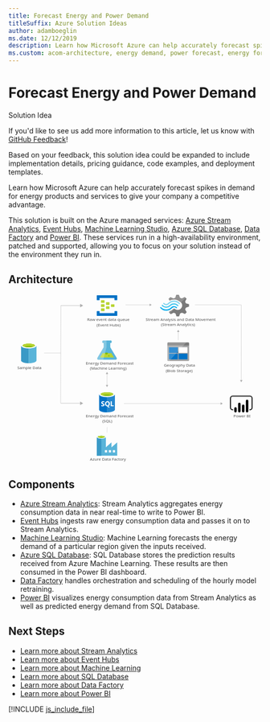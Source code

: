 ```yaml
---
title: Forecast Energy and Power Demand
titleSuffix: Azure Solution Ideas
author: adamboeglin
ms.date: 12/12/2019
description: Learn how Microsoft Azure can help accurately forecast spikes in demand for energy products and services to give your company a competitive advantage.
ms.custom: acom-architecture, energy demand, power forecast, energy forecast
---
```

# Forecast Energy and Power Demand

<div class="alert">
    <p class="alert-title">
        <span class="icon is-left" aria-hidden="true">
            <span class="icon docon docon-lightbulb" role="presentation"></span>
        </span>Solution Idea</p>
    <p>If you'd like to see us add more information to this article, let us know with <a href="#feedback">GitHub Feedback</a>!</p>
    <p>Based on your feedback, this solution idea could be expanded to include implementation details, pricing guidance, code examples, and deployment templates.</p>
</div>

Learn how Microsoft Azure can help accurately forecast spikes in demand for energy products and services to give your company a competitive advantage.

This solution is built on the Azure managed services: [Azure Stream Analytics](https://azure.microsoft.com/services/stream-analytics/), [Event Hubs](https://azure.microsoft.com/services/event-hubs/), [Machine Learning Studio](https://azure.microsoft.com/services/machine-learning-studio/), [Azure SQL Database](https://azure.microsoft.com/services/sql-database/), [Data Factory](https://azure.microsoft.com/services/data-factory/) and [Power BI](https://powerbi.microsoft.com). These services run in a high-availability environment, patched and supported, allowing you to focus on your solution instead of the environment they run in.

## Architecture

<svg class="architecture-diagram" aria-labelledby="forecast-energy-power-demand" height="716.116" viewbox="0 0 1075.878 716.116" width="1075.878" xmlns="http://www.w3.org/2000/svg">
    <path d="M459.418 267.091l-26.568-44.143-.037-17.893h.478a5.53 5.53 0 10-.024-11.055l-28.886.06a5.531 5.531 0 10.023 11.054h.478l.037 17.891-26.384 44.253c-2.895 4.853-.511 8.815 5.3 8.8l70.325-.146c5.804-.012 8.171-3.98 5.258-8.821z" fill="#59b4d9"/>
    <path fill="#b8d432" d="M400.302 248.19l-10.888 18.26 59.12-.123-10.962-18.214-37.27.077z"/>
    <path d="M416.953 253.575a5.247 5.247 0 005.331-5.16 4.967 4.967 0 00-.549-2.251l-9.6.02a4.957 4.957 0 00-.54 2.253 5.25 5.25 0 005.358 5.138z" fill="#7fba00"/>
    <ellipse cx="426.994" cy="259.509" fill="#7fba00" rx="2.621" ry="2.526" transform="rotate(-.119 428.245 259.961)"/>
    <path d="M378.535 267.259L404.919 223l-.037-17.891h-.482a5.53 5.53 0 11-.023-11.053l12.447-.026.06 28.8-13.843 53.183-19.213.04c-5.804.021-8.188-3.941-5.293-8.794z" fill="#fff" opacity=".25" style="isolation:isolate"/>
    <path d="M751.065 62.272l2.943-7.34 13.487-4.5V40.015l-1.471-.474-12.016-3.315-2.943-7.34 6.13-12.076-7.6-7.34-1.471.71-11.035 5.446-7.847-3.078L724.337 0H713.3l-.49 1.421-3.678 11.128-7.6 2.841-13-5.446-7.847 7.34.736 1.421 3.433 6.156a39.688 39.688 0 0119.372-4.735 40.308 40.308 0 0125.257 9.945 56.336 56.336 0 014.659 3.788 18.109 18.109 0 011.962 2.6c4.659 7.814 2.7 17.758-4.9 23.677a19.322 19.322 0 01-19.372 2.6c-.736-.474-1.226-.474-1.471-.71a25.478 25.478 0 01-4.169-2.841c-.49 0-.736-.474-1.471-.474a6.137 6.137 0 00-4.169 1.894l-.49.474a37.092 37.092 0 01-15.694 9.471l-2.207 4.5 7.357 7.1.49.474 1.471-.71 11.035-5.446 7.6 2.841 4.169 12.549h11.035l.49-1.421 3.923-11.128 7.6-2.841 13 5.446 7.357-7.814-.736-1.421z" fill="#7a7a7a"/>
    <path d="M685.347 43.8c-8.337 8.524-21.824 8.524-29.671-.474a2.1 2.1 0 00-3.433 0 2.637 2.637 0 00-.736 1.894 4.428 4.428 0 00.736 1.894c9.809 10.655 26.238 10.892 36.783.474 8.337-8.05 21.334-8.287 29.426.71 1.226 1.184 2.7 1.184 3.433 0a2.637 2.637 0 00.736-1.894 4.428 4.428 0 00-.736-1.894 25.267 25.267 0 00-36.538-.71z" fill="#48c8ef"/>
    <path d="M703.739 48.3a15.849 15.849 0 00-11.77 4.735l-.49.474-.49.474a28.143 28.143 0 01-21.334 8.524c-8.092 0-15.2-3.788-21.089-9.471-1.226-1.184-2.7-1.184-3.433 0-.245 0-.245.474-.245 1.184a3.164 3.164 0 001.226 2.131 32.9 32.9 0 0024.522 11.128c9.073.474 17.9-3.315 24.767-10.418l.49-.474.49-.474a11.315 11.315 0 018.092-3.315c2.943 0 5.64 1.421 8.092 3.788 1.226 1.184 2.7 1.184 3.433 0a2.637 2.637 0 00.736-1.894A4.428 4.428 0 00716 52.8a20.361 20.361 0 00-12.261-4.5z" fill="#00abec"/>
    <path d="M683.14 38.594a29.262 29.262 0 0121.334-8.761c7.847 0 15.2 3.788 20.6 9.471 1.226 1.184 2.7 1.184 3.433 0a2.637 2.637 0 00.736-1.894 4.428 4.428 0 00-.736-1.894 32.9 32.9 0 00-24.522-11.128 33.493 33.493 0 00-24.767 10.418l-.49.474-.49.474a11.315 11.315 0 01-8.092 3.315c-3.188 0-5.64-1.421-8.092-3.788-1.226-1.184-2.7-1.184-3.433 0a2.637 2.637 0 00-.736 1.894 4.428 4.428 0 00.736 1.894 16.131 16.131 0 0023.3.474l.49-.474z" fill="#84d6ef"/>
    <g opacity=".2" style="isolation:isolate" fill="#f1f1f1">
        <path d="M705.945 58.957c-.49 0-.736-.474-1.471-.474a6.137 6.137 0 00-4.169 1.894l-.49.474a37.092 37.092 0 01-15.694 9.471l-2.207 4.5 3.923 3.788 20.108-19.652zM685.1 25.1a39.688 39.688 0 0119.372-4.735 40.308 40.308 0 0125.257 9.945c1.226.947 2.207 1.657 3.433 2.6l20.353-19.652-4.169-4.025-1.471.71-11.032 5.447-7.6-2.841L724.337 0H713.3l-.49 1.421-3.678 11.128-7.6 2.841-13-5.446-7.847 7.34.736 1.421z"/>
    </g>
    <path d="M429.5 41.581a1.4 1.4 0 01-1.5 1.451h-11.721a1.4 1.4 0 01-1.5-1.451v-8.415a1.4 1.4 0 011.5-1.451H428a1.4 1.4 0 011.5 1.451zM450.541 50.287a1.4 1.4 0 01-1.5 1.451h-11.724a1.4 1.4 0 01-1.5-1.451v-8.415a1.4 1.4 0 011.5-1.451h11.721a1.4 1.4 0 011.5 1.451zM429.5 58.993a1.4 1.4 0 01-1.5 1.451h-11.721a1.4 1.4 0 01-1.5-1.451v-8.416a1.4 1.4 0 011.5-1.451H428a1.4 1.4 0 011.5 1.451zM408.465 32.875a1.4 1.4 0 01-1.5 1.451h-12.024a1.4 1.4 0 01-1.5-1.451v-8.706a1.4 1.4 0 011.5-1.451h11.721c1.2 0 1.8.58 1.8 1.451z" fill="#b8d432"/>
    <path d="M461.06 2.4h-84.152a1.4 1.4 0 00-1.5 1.451v17.417a1.4 1.4 0 001.5 1.451h9.016a1.4 1.4 0 001.5-1.451v-7.255h63.114v7.255c0 .871.6 1.451 1.8 1.451h8.716a1.4 1.4 0 001.5-1.451V3.856A1.4 1.4 0 00461.06 2.4zM461.06 69.44h-8.716a1.4 1.4 0 00-1.5 1.451v6.965h-63.417V70.6c0-.871-.6-1.451-1.8-1.451h-8.716c-.9 0-1.5.58-1.5 1.741v17.123a1.4 1.4 0 001.5 1.451h84.149a1.4 1.4 0 001.5-1.451V70.891a1.4 1.4 0 00-1.5-1.451z" fill="#0072c6"/>
    <path d="M408.465 50.287a1.4 1.4 0 01-1.5 1.451h-12.024a1.4 1.4 0 01-1.5-1.451v-8.706a1.4 1.4 0 011.5-1.451h11.721c1.2 0 1.8.58 1.8 1.451zM408.465 67.7a1.4 1.4 0 01-1.5 1.451h-12.024a1.4 1.4 0 01-1.5-1.451v-8.707a1.4 1.4 0 011.5-1.451h11.721c1.2 0 1.8.58 1.8 1.451z" fill="#b8d432"/>
    <text fill="#505050" font-family="SegoeUI, Segoe UI" font-size="16.678" transform="matrix(1.036 0 0 1 346.585 704.544)">
        Azure Data Factory
    </text>
    <text fill="#505050" font-family="SegoeUI, Segoe UI" font-size="16.678" transform="matrix(1.036 0 0 1 328.937 519.979)">
        Energy Demand Forecast<tspan x="67.614" y="22.568">(SQL)</tspan>
    </text>
    <text fill="#505050" font-family="SegoeUI, Segoe UI" font-size="16.678" transform="matrix(1.036 0 0 1 328.938 296.499)">
        Energy Demand Forecast<tspan x="16.775" y="22.568">(Machine Learning)</tspan>
    </text>
    <text fill="#505050" font-family="SegoeUI, Segoe UI" font-size="16.678" transform="matrix(1.036 0 0 1 660.608 305.394)">
        Geography Data<tspan x="7.659" y="22.568">(Blob Storage)</tspan>
    </text>
    <text fill="#505050" font-family="SegoeUI, Segoe UI" font-size="16.678" transform="matrix(1.036 0 0 1 956.44 519.979)">
        Power BI
    </text>
    <text fill="#505050" font-family="SegoeUI, Segoe UI" font-size="16.678" transform="matrix(1.036 0 0 1 37.927 316.512)">
        Sample Data
    </text>
    <text fill="#505050" font-family="SegoeUI, Segoe UI" font-size="16.678" transform="matrix(1.036 0 0 1 334.765 111.934)">
        Raw event data queue<tspan x="38.685" y="22.568">(Event Hubs)</tspan>
    </text>
    <text fill="#505050" font-family="SegoeUI, Segoe UI" font-size="16.678" transform="matrix(1.036 0 0 1 583.489 110.823)">
        Stream Analysis and Data Movement<tspan x="62.789" y="22.568">(Stream Analytics)</tspan>
    </text>
    <path fill="none" stroke="#afafaf" stroke-miterlimit="10" stroke-width="1.043" d="M418.984 335.304v49.225"/>
    <path fill="#afafaf" d="M413.782 336.826l5.202-9.009 5.202 9.009h-10.404zM413.782 383.007l5.202 9.008 5.202-9.008h-10.404z"/>
    <path fill="none" stroke="#afafaf" stroke-miterlimit="10" stroke-width=".785" d="M418.984 585.475l.354-23.349"/>
    <path fill="none" stroke="#afafaf" stroke-miterlimit="10" stroke-width="1.043" d="M601.42 42.898H497.723"/>
    <path fill="#afafaf" d="M599.898 37.696l9.008 5.202-9.008 5.202V37.696z"/>
    <g>
        <path fill="none" stroke="#afafaf" stroke-miterlimit="10" stroke-width="1.043" d="M903.284 462.061H491.052"/>
        <path fill="#afafaf" d="M901.762 456.859l9.008 5.202-9.008 5.202v-10.404z"/>
    </g>
    <path fill="none" stroke="#afafaf" stroke-miterlimit="10" stroke-width="1.043" d="M792.991 42.822h196.72"/>
    <g>
        <path fill="none" stroke="#afafaf" stroke-miterlimit="10" stroke-width="1.079" d="M989.635 363.88l.076-320.982"/>
        <path fill="#afafaf" d="M995.017 362.307l-5.383 9.317-5.38-9.32 10.763.003z"/>
    </g>
    <g>
        <path fill="none" stroke="#afafaf" stroke-miterlimit="10" stroke-width="1.043" d="M721.756 192.997v-36.346"/>
        <path fill="#afafaf" d="M726.958 158.173l-5.202-9.008-5.201 9.008h10.403z"/>
    </g>
    <path fill="none" stroke="#afafaf" stroke-miterlimit="10" stroke-width="1.079" d="M222.926 46.234l-1.109 414.715"/>
    <g>
        <path fill="none" stroke="#afafaf" stroke-miterlimit="10" stroke-width="1.489" d="M306.917 45.934h-84.548"/>
        <path fill="#afafaf" d="M304.744 38.507l12.861 7.427-12.861 7.426V38.507z"/>
    </g>
    <g>
        <path fill="none" stroke="#afafaf" stroke-miterlimit="10" stroke-width="1.489" d="M306.917 460.948h-84.548"/>
        <path fill="#afafaf" d="M304.744 453.522l12.861 7.426-12.861 7.427v-14.853z"/>
    </g>
    <path fill="none" stroke="#afafaf" stroke-miterlimit="10" stroke-width="1.043" d="M222.367 247.476h-70.601"/>
    <g>
        <path d="M675.615 277.749a3.47 3.47 0 003.322 3.507h85.454a3.5 3.5 0 003.507-3.507v-61.091h-92.283z" fill="#a0a1a2"/>
        <path d="M764.391 202.447h-85.454a3.47 3.47 0 00-3.322 3.507v10.52H767.9v-10.52a3.5 3.5 0 00-3.507-3.507" fill="#7a7a7a"/>
        <path fill="#0072c6" d="M682.444 222.934h37.651v23.993h-37.651zM682.444 250.249h37.651v23.993h-37.651z"/>
        <path fill="#fff" d="M723.418 222.934h37.467v23.993h-37.467z"/>
        <path fill="#0072c6" d="M723.418 250.249h37.467v23.993h-37.467z"/>
        <path d="M679.306 202.447a3.7 3.7 0 00-3.691 3.691v71.242a3.7 3.7 0 003.691 3.691h4.06l72.719-78.625z" fill="#fff" opacity=".2" style="isolation:isolate"/>
    </g>
    <g>
        <path d="M385.365 422.924l.135 64.643c.014 6.711 15.048 12.122 33.577 12.083l-.16-76.8z" fill="#0072c6"/>
        <path d="M418.617 499.648h.46c18.529-.039 33.541-5.508 33.527-12.221l-.135-64.643-34.012.071z" fill="#0072c6"/>
        <path d="M418.617 499.648h.46c18.529-.039 33.541-5.508 33.527-12.221l-.135-64.643-34.012.071z" fill="#fff" opacity=".15" style="isolation:isolate"/>
        <path d="M452.469 422.784c.014 6.711-15 12.183-33.527 12.221s-33.563-5.37-33.577-12.081 15-12.183 33.527-12.221 33.563 5.37 33.577 12.081" fill="#fff"/>
        <path d="M445.608 422.1c.009 4.431-11.934 8.043-26.676 8.073s-26.7-3.532-26.711-7.962 11.936-8.043 26.677-8.073 26.7 3.534 26.709 7.962" fill="#7fba00"/>
        <path d="M440.026 427.009c3.491-1.362 5.588-3.064 5.584-4.908-.009-4.431-11.967-7.995-26.711-7.964s-26.685 3.645-26.676 8.075c0 1.844 2.107 3.536 5.6 4.884 4.876-1.9 12.5-3.143 21.092-3.161s16.219 1.189 21.106 3.073" fill="#b8d432"/>
        <path d="M408.354 467.747a5.511 5.511 0 01-2.176 4.671 9.8 9.8 0 01-6.035 1.667 11.485 11.485 0 01-5.482-1.17l-.01-4.726a8.454 8.454 0 005.6 2.145 3.807 3.807 0 002.281-.6 1.848 1.848 0 00.8-1.568 2.191 2.191 0 00-.779-1.667 14.242 14.242 0 00-3.156-1.825q-4.849-2.262-4.857-6.191a5.6 5.6 0 012.1-4.575 8.616 8.616 0 015.607-1.732 14.017 14.017 0 015.141.8l.009 4.414a8.376 8.376 0 00-4.876-1.467 3.607 3.607 0 00-2.168.586 1.837 1.837 0 00-.793 1.559 2.224 2.224 0 00.646 1.646 10.391 10.391 0 002.638 1.582 13.056 13.056 0 014.238 2.841 5.308 5.308 0 011.272 3.61zM431.127 462.916a12.08 12.08 0 01-1.685 6.486 9.064 9.064 0 01-4.775 3.864l6.154 5.673-6.2.013-4.4-4.908a10.282 10.282 0 01-5.091-1.481 9.345 9.345 0 01-3.508-3.795 11.668 11.668 0 01-1.245-5.38 12.582 12.582 0 011.323-5.873 9.492 9.492 0 013.749-3.973 10.979 10.979 0 015.55-1.4 10.215 10.215 0 015.237 1.333 9.168 9.168 0 013.6 3.816 12.087 12.087 0 011.291 5.625zm-5.019.277a8.284 8.284 0 00-1.414-5.085 4.541 4.541 0 00-3.844-1.861 4.821 4.821 0 00-3.968 1.883 9.113 9.113 0 00-.01 9.944 4.7 4.7 0 003.887 1.845 4.762 4.762 0 003.909-1.8 7.61 7.61 0 001.44-4.926zM447.258 473.618l-12.609.026-.045-21.173 4.769-.01.036 17.305 7.841-.017.008 3.869z" fill="#fff"/>
    </g>
    <g>
        <path d="M462.2 648.29v-21l-23.779 20.655h-.521v-20.657l-23.779 20.655v-43.219c0-3.645-8.158-7.29-18.919-7.29s-19.614 3.471-19.614 7.29v79.149h86.786zm-67-40.095c-7.811 0-14.059-1.909-14.059-3.992s6.249-3.992 14.059-3.992 14.059 1.736 14.059 3.992c-.168 2.083-6.417 3.997-14.059 3.997zm40.963 61.618h-9.546v-9.546h9.546zm-16.836 0h-9.546v-9.546h9.546zm24.3 0v-9.546h9.546v9.546z" fill="#59b4d9"/>
        <path fill="#3999c6" d="M375.591 604.203h19.266v79.669h-19.266z"/>
        <path d="M413.951 604.2c0 3.819-8.679 6.943-19.266 6.943s-19.093-3.124-19.093-6.943 8.679-6.943 19.266-6.943 19.093 2.951 19.093 6.943" fill="#fff"/>
        <path d="M410.132 603.683c0 2.6-6.769 4.513-15.274 4.513s-15.274-1.909-15.274-4.513 6.769-4.513 15.274-4.513 15.274 2.083 15.274 4.513" fill="#7fba00"/>
        <path d="M406.834 606.46c2.083-.694 3.124-1.736 3.124-2.777 0-2.6-6.769-4.513-15.274-4.513s-15.274 2.083-15.274 4.513c.174 1.041 1.389 2.083 3.3 2.777a36.849 36.849 0 0112.15-1.736 36.461 36.461 0 0111.976 1.736" fill="#b8d432"/>
    </g>
    <g>
        <path d="M53.758 216.151v63.027c0 6.543 14.647 11.849 32.713 11.849v-74.876z" fill="#3999c6"/>
        <path d="M86.022 291.025h.449c18.066 0 32.713-5.3 32.713-11.847v-63.027H86.022z" fill="#59b4d9"/>
        <path d="M119.184 216.151c0 6.543-14.647 11.847-32.713 11.847s-32.713-5.3-32.713-11.847S68.4 204.3 86.471 204.3s32.713 5.3 32.713 11.847" fill="#fff"/>
        <path d="M112.5 215.468c0 4.32-11.652 7.817-26.025 7.817s-26.027-3.5-26.027-7.817 11.654-7.817 26.027-7.817 26.025 3.5 26.025 7.817" fill="#7fba00"/>
        <path d="M107.044 220.245c3.407-1.321 5.454-2.976 5.454-4.774 0-4.32-11.652-7.819-26.027-7.819s-26.025 3.5-26.025 7.819c0 1.8 2.047 3.452 5.454 4.774 4.758-1.847 12.193-3.039 20.571-3.039s15.811 1.192 20.573 3.039" fill="#b8d432"/>
    </g>
    <path d="M1026.271 490.456h-1.93V486.6h1.93a7.436 7.436 0 007.427-7.427v-39.429a7.436 7.436 0 00-7.427-7.428h-73.122a7.436 7.436 0 00-7.427 7.428v39.428a7.436 7.436 0 007.427 7.427h1.93v3.86h-1.93a11.3 11.3 0 01-11.286-11.287v-39.428a11.3 11.3 0 0111.287-11.287h73.121a11.3 11.3 0 0111.287 11.287v39.428a11.3 11.3 0 01-11.287 11.287"/>
    <path d="M965 477.534a5.237 5.237 0 015.237 5.237v12.077a5.238 5.238 0 01-5.237 5.238 5.237 5.237 0 01-5.239-5.235v-12.079a5.238 5.238 0 015.239-5.238zM981.476 500.087a5.239 5.239 0 01-5.239-5.238v-31a5.238 5.238 0 1110.477 0v31a5.239 5.239 0 01-5.238 5.239M1014.42 499.934a5.239 5.239 0 01-5.239-5.238V450.8a5.238 5.238 0 0110.477 0v43.9a5.239 5.239 0 01-5.238 5.239M997.948 500.087a5.239 5.239 0 01-5.239-5.238V471.82a5.238 5.238 0 0110.477 0v23.029a5.239 5.239 0 01-5.238 5.239"/>
</svg>

## Components
* [Azure Stream Analytics](https://azure.microsoft.com/services/stream-analytics/): Stream Analytics aggregates energy consumption data in near real-time to write to Power BI.
* [Event Hubs](https://azure.microsoft.com/services/event-hubs/) ingests raw energy consumption data and passes it on to Stream Analytics.
* [Machine Learning Studio](https://azure.microsoft.com/services/machine-learning-studio/): Machine Learning forecasts the energy demand of a particular region given the inputs received.
* [Azure SQL Database](https://azure.microsoft.com/services/sql-database/): SQL Database stores the prediction results received from Azure Machine Learning. These results are then consumed in the Power BI dashboard.
* [Data Factory](https://azure.microsoft.com/services/data-factory/) handles orchestration and scheduling of the hourly model retraining.
* [Power BI](https://powerbi.microsoft.com) visualizes energy consumption data from Stream Analytics as well as predicted energy demand from SQL Database.

## Next Steps
* [Learn more about Stream Analytics](/azure/stream-analytics/stream-analytics-introduction)
* [Learn more about Event Hubs](/azure/event-hubs/event-hubs-what-is-event-hubs)
* [Learn more about Machine Learning](/azure/machine-learning/machine-learning-what-is-machine-learning)
* [Learn more about SQL Database](/azure/sql-database/)
* [Learn more about Data Factory](/azure/data-factory/data-factory-introduction)
* [Learn more about Power BI](https://powerbi.microsoft.com/documentation/powerbi-landing-page/)

[!INCLUDE [js_include_file](../../_js/index.md)]
